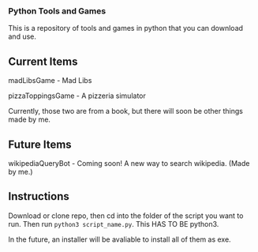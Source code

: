 ### Python Tools and Games ###
This is a repository of tools and games in python that you can download and use.
## Current Items ##
madLibsGame - Mad Libs

pizzaToppingsGame - A pizzeria simulator

Currently, those two are from a book, but there will soon be other things made by me.
## Future Items ##
wikipediaQueryBot - Coming soon! A new way to search wikipedia. (Made by me.)
## Instructions ##
Download or clone repo, then cd into the folder of the script you want to run. Then run `python3 script_name.py`. This HAS TO BE python3.


In the future, an installer will be avaliable to install all of them as exe.